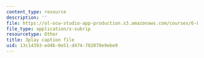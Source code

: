 ```yaml
---
content_type: resource
description: ''
file: https://ol-ocw-studio-app-production.s3.amazonaws.com/courses/6-849-geometric-folding-algorithms-linkages-origami-polyhedra-fall-2012/13c14393ed4b0e51d474782070e9ebe9_MDcAOTaCXHs.srt
file_type: application/x-subrip
resourcetype: Other
title: 3play caption file
uid: 13c14393-ed4b-0e51-d474-782070e9ebe9
---
```

